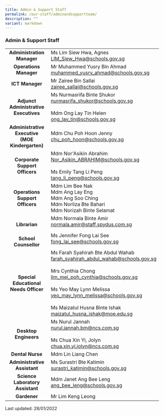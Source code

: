 ```yaml
---
title: Admin & Support Staff
permalink: /our-staff/adminandsupportteam/
description: ""
variant: markdown
---
```

### Admin &amp; Support Staff

|  |  |
|:---:|---|
| **Administration Manager** | Ms Lim Siew Hwa, Agnes<br>[LIM\_Siew\_Hwa@schools.gov.sg](mailto:LIM_Siew_Hwa@schools.gov.sg) |
| **Operations Manager** | Mr Muhammed Yusry Bin Ahmad<br>[muhammed\_yusry\_ahmad@schools.gov.sg](mailto:muhammed_yusry_ahmad@schools.gov.sg) |
| **ICT Manager** | Mr Zairee Bin Sallai<br>[zairee\_sallai@schools.gov.sg](mailto:zairee_sallai@schools.gov.sg) |
| **Adjunct Administrative Executives** | Ms Nurmasrifa Binte Shukor<br>[nurmasrifa\_shukor@schools.gov.sg](mailto:nurmasrifa_shukor@schools.gov.sg) <br> <br>Mdm Ong Lay Tin Helen<br>[ong\_lay\_tin@schools.gov.sg](mailto:ong_lay_tin@schools.gov.sg)  |
| **Administrative Executive<br>(MOE Kindergarten)** | Mdm Chu Poh Hoon Jenny<br>[chu\_poh\_hoon@schools.gov.sg](mailto:chu_poh_hoon@schools.gov.sg)<br>  |
| **Corporate Support Officers** | Mdm Nor'Asikin Abrahim<br>[Nor\_Asikin\_ABRAHIM@schools.gov.sg](mailto:Nor_Asikin_ABRAHIM@schools.gov.sg)<br>         <br>Ms Emily Tang Li Peng<br>[tang\_li\_peng@schools.gov.sg](mailto:tang_li_peng@schools.gov.sg)<br>  |
| **Operations Support Officers** | Mdm Lim Bee Nak<br>Mdm Ang Lay Eng<br>Mdm Ang Soo Ching<br>Mdm Norliza Bte Bahari<br>Mdm Norizah Binte Selamat |
| **<br>Librarian** | Mdm Normala Binte Amir<br>[normala.amir@staff.spydus.com.sg](mailto:normala.amir@staff.spydus.com.sg)   |
| **<br>School Counsellor** | Ms Jennifer Fong Lai See<br>[fong\_lai\_see@schools.gov.sg](mailto:fong_lai_see@schools.gov.sg)  |
| **Special Educational Needs Officer** | Ms Farah Syahirah Bte Abdul Wahab <br>[farah\_syahirah\_abdul\_wahab@schools.gov.sg](mailto:farah_syahirah_abdul_wahab@moe.edu.sg)<br><br>Mrs Cynthia Chong <br>[lim\_mei\_poh\_cynthia@schools.gov.sg](mailto:lim_mei_poh_cynthia@schools.gov.sg)<br> <br>Ms Yeo May Lynn Melissa<br>[yeo\_may\_lynn\_melissa@schools.gov.sg](mailto:yeo_may_lynn_melissa@schools.gov.sg)<br> <br>Ms Maizatul Husna Binte Ishak<br>[maizatul\_husna\_ishak@moe.edu.sg](mailto:maizatul_husna_ishak@moe.edu.sg) |
| **Desktop Engineers** | Ms Nurul Jannah<br>[nurul.jannah.bm@ncs.com.sg](mailto:nurul.jannah.bm@ncs.com.sg)<br><br>Ms Chua Xin Yi, Jolyn<br>[chua.xin.yi.jolyn@ncs.com.sg](mailto:chua.xin.yi.jolyn@ncs.com.sg)<br>          |
| **Dental Nurse** | Mdm Lin Liang Chen<br><!--[nurarianah\_armaya@sch.hpb.gov.sg](mailto:nurarianah_armaya@sch.hpb.gov.sg)--> |
| **Administrative Assistant** | Ms Surastri Bte Katimin<br>[surastri\_katimin@schools.gov.sg](mailto:surastri_katimin@schools.gov.sg) |
| **Science Laboratory Assistant** | Mdm Janet Ang Bee Leng<br>[ang\_bee\_leng@schools.gov.sg](mailto:ang_bee_leng@schools.gov.sg) |
| **Gardener** | Mr Lim Keng Leong  |

Last updated: 28/01/2022